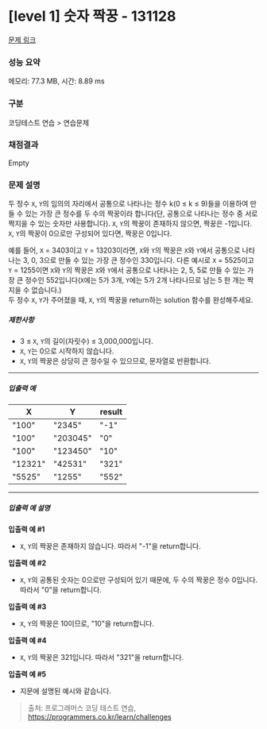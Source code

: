 # [level 1] 숫자 짝꿍 - 131128 

[문제 링크](https://school.programmers.co.kr/learn/courses/30/lessons/131128) 

### 성능 요약

메모리: 77.3 MB, 시간: 8.89 ms

### 구분

코딩테스트 연습 > 연습문제

### 채점결과

Empty

### 문제 설명

<p>두 정수 <code>X</code>, <code>Y</code>의 임의의 자리에서 공통으로 나타나는 정수 k(0 ≤ k ≤ 9)들을 이용하여 만들 수 있는 가장 큰 정수를 두 수의 짝꿍이라 합니다(단, 공통으로 나타나는 정수 중 서로 짝지을 수 있는 숫자만 사용합니다). <code>X</code>, <code>Y</code>의 짝꿍이 존재하지 않으면, 짝꿍은 -1입니다. <code>X</code>, <code>Y</code>의 짝꿍이 0으로만 구성되어 있다면, 짝꿍은 0입니다.</p>

<p>예를 들어, <code>X</code> = 3403이고 <code>Y</code> = 13203이라면, <code>X</code>와 <code>Y</code>의 짝꿍은 <code>X</code>와 <code>Y</code>에서 공통으로 나타나는 3, 0, 3으로 만들 수 있는 가장 큰 정수인 330입니다. 다른 예시로 <code>X</code> = 5525이고 <code>Y</code> = 1255이면 <code>X</code>와 <code>Y</code>의 짝꿍은 <code>X</code>와 <code>Y</code>에서 공통으로 나타나는 2, 5, 5로 만들 수 있는 가장 큰 정수인 552입니다(<code>X</code>에는 5가 3개, <code>Y</code>에는 5가 2개 나타나므로 남는 5 한 개는 짝 지을 수 없습니다.)<br>
두 정수 <code>X</code>, <code>Y</code>가 주어졌을 때, <code>X</code>, <code>Y</code>의 짝꿍을 return하는 solution 함수를 완성해주세요.</p>

<h5>제한사항</h5>

<ul>
<li>3 ≤ <code>X</code>, <code>Y</code>의 길이(자릿수) ≤ 3,000,000입니다.</li>
<li><code>X</code>, <code>Y</code>는 0으로 시작하지 않습니다.</li>
<li><code>X</code>, <code>Y</code>의 짝꿍은 상당히 큰 정수일 수 있으므로, 문자열로 반환합니다.</li>
</ul>

<hr>

<h5>입출력 예</h5>
<table class="table">
        <thead><tr>
<th>X</th>
<th>Y</th>
<th>result</th>
</tr>
</thead>
        <tbody><tr>
<td>"100"</td>
<td>"2345"</td>
<td>"-1"</td>
</tr>
<tr>
<td>"100"</td>
<td>"203045"</td>
<td>"0"</td>
</tr>
<tr>
<td>"100"</td>
<td>"123450"</td>
<td>"10"</td>
</tr>
<tr>
<td>"12321"</td>
<td>"42531"</td>
<td>"321"</td>
</tr>
<tr>
<td>"5525"</td>
<td>"1255"</td>
<td>"552"</td>
</tr>
</tbody>
      </table>
<hr>

<h5>입출력 예 설명</h5>

<p><strong>입출력 예 #1</strong></p>

<ul>
<li><code>X</code>, <code>Y</code>의 짝꿍은 존재하지 않습니다. 따라서 "-1"을 return합니다.</li>
</ul>

<p><strong>입출력 예 #2</strong></p>

<ul>
<li><code>X</code>, <code>Y</code>의 공통된 숫자는 0으로만 구성되어 있기 때문에, 두 수의 짝꿍은 정수 0입니다. 따라서 "0"을 return합니다.</li>
</ul>

<p><strong>입출력 예 #3</strong></p>

<ul>
<li><code>X</code>, <code>Y</code>의 짝꿍은 10이므로, "10"을 return합니다.</li>
</ul>

<p><strong>입출력 예 #4</strong></p>

<ul>
<li><code>X</code>, <code>Y</code>의 짝꿍은 321입니다. 따라서 "321"을 return합니다.</li>
</ul>

<p><strong>입출력 예 #5</strong></p>

<ul>
<li>지문에 설명된 예시와 같습니다.</li>
</ul>


> 출처: 프로그래머스 코딩 테스트 연습, https://programmers.co.kr/learn/challenges